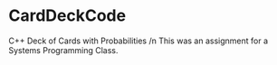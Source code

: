 # CardDeckCode
C++ Deck of Cards with Probabilities /n
This was an assignment for a Systems Programming Class.
